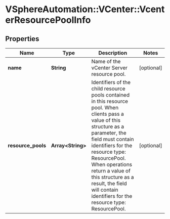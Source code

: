 # VSphereAutomation::VCenter::VcenterResourcePoolInfo

## Properties
Name | Type | Description | Notes
------------ | ------------- | ------------- | -------------
**name** | **String** | Name of the vCenter Server resource pool. | [optional] 
**resource_pools** | **Array&lt;String&gt;** | Identifiers of the child resource pools contained in this resource pool. When clients pass a value of this structure as a parameter, the field must contain identifiers for the resource type: ResourcePool. When operations return a value of this structure as a result, the field will contain identifiers for the resource type: ResourcePool. | [optional] 


